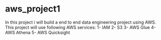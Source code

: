 # aws_project1
In this project i  will build a end to end data engineering project using AWS. This project will use following AWS services: 1- IAM  2- S3 3- AWS Glue 4- AWS Athena 5- AWS Quicksight
